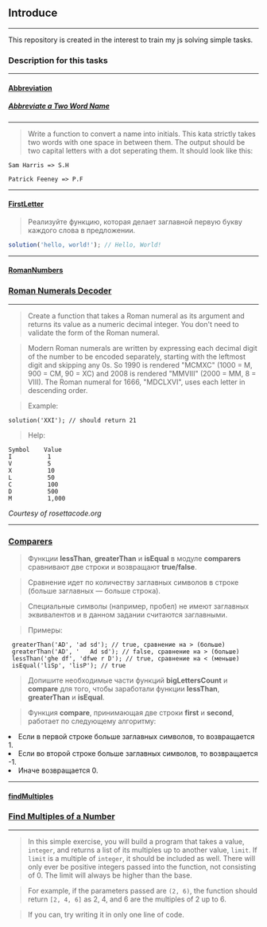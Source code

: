 ## Introduce ##
___
This repository is created in the interest to train my js solving simple tasks.

### Description for this tasks ####
___
#### [Abbreviation](./Abbreviation) ####
##### [Abbreviate a Two Word Name](https://www.codewars.com/kata/abbreviate-a-two-word-name/javascript) #####
___
>Write a function to convert a name into initials. This kata strictly takes two words with one space in between them.
 The output should be two capital letters with a dot seperating them. It should look like this:
   
    Sam Harris => S.H
    
    Patrick Feeney => P.F
___
#### [FirstLetter](./FirstLetter) ####
>Реализуйте функцию, которая делает заглавной первую букву каждого слова в предложении.

   ```js
   solution('hello, world!'); // Hello, World!
   ```
___
#### [RomanNumbers](./RomanNumbers) ####
### [Roman Numerals Decoder](https://www.codewars.com/kata/roman-numerals-decoder) ###
___
>Create a function that takes a Roman numeral as its argument and returns its value as a numeric decimal integer. You don't need to validate the form of the Roman numeral.

>Modern Roman numerals are written by expressing each decimal digit of the number to be encoded separately, starting with the leftmost digit and skipping any 0s. So 1990 is rendered "MCMXC" (1000 = M, 900 = CM, 90 = XC) and 2008 is rendered "MMVIII" (2000 = MM, 8 = VIII). The Roman numeral for 1666, "MDCLXVI", uses each letter in descending order.

>Example:

    solution('XXI'); // should return 21
>Help:

    Symbol    Value
    I          1
    V          5
    X          10
    L          50
    C          100
    D          500
    M          1,000

*Courtesy of rosettacode.org*
___
### [Comparers](./Comparers) ###
>Функции **lessThan**, **greaterThan** и **isEqual** в модуле **comparers** сравнивают две строки и возвращают **true/false**.

>Сравнение идет по количеству заглавных символов в строке (больше заглавных — больше строка).

>Специальные символы (например, пробел) не имеют заглавных эквивалентов и в данном задании считаются заглавными.

>Примеры:
    
     greaterThan('AD', 'ad sd'); // true, сравнение на > (больше)
     greaterThan('AD', '   Ad sd'); // false, сравнение на > (больше)
     lessThan('ghe df', 'dfwe r D'); // true, сравнение на < (меньше)
     isEqual('liSp', 'lisP'); // true

    
>Допишите необходимые части функций **bigLettersCount** и **compare**
> для того, чтобы заработали функции **lessThan**, **greaterThan** и **isEqual**.
    
>Функция **compare**, принимающая две строки **first** и **second**, работает по следующему алгоритму:
    
 <li>Если в первой строке больше заглавных символов, то возвращается 1.</li>
 <li>Если во второй строке больше заглавных символов, то возвращается -1.</li>
 <li>Иначе возвращается 0.</li>
 
 ___
 #### [findMultiples](./findMultiples) ####
 ### [Find Multiples of a Number](https://www.codewars.com/kata/find-multiples-of-a-number/javascript) ###
 ___
 > In this simple exercise, you will build a program that takes a value, `integer`, 
 >and returns a list of its multiples up to another value, `limit`. 
 >If `limit` is a multiple of `integer`, it should be included as well. 
 >There will only ever be positive integers passed into the function, not consisting of 0. 
 >The limit will always be higher than the base.
 
 >For example, if the parameters passed are `(2, 6)`, the function should return `[2, 4, 6]` as 2, 4, and 6 are the multiples of 2 up to 6.
 
 >If you can, try writing it in only one line of code.
